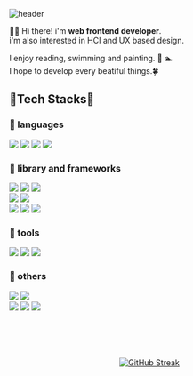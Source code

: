 <div align="start">

![header](https://capsule-render.vercel.app/api?type=venom&color=timeGradient&text=Welcome%20to%20Jeongsu's%20GitHub%20👋&animation=twinkling&fontSize=35&fontAlignY=40&fontAlign=40&height=250&fontColor=d6ace)

👋🏼 Hi there! i'm **web frontend developer**. <br />
i'm also interested in HCI and UX based design. <br />

I enjoy reading, swimming and painting. 🎨 🏊 <br />
I hope to develop every beatiful things.🍀 <br />

</div>
<div align="start">
  
## 🌟Tech Stacks🌟
### 📍 languages 
<img src="https://img.shields.io/badge/HTML5-E34F26?style=for-the-badge&logo=HTML5&logoColor=white">
<img src="https://img.shields.io/badge/CSS3-1572B6?style=for-the-badge&logo=CSS3&logoColor=white"> 
<img src="https://img.shields.io/badge/JavaScript-F7DF1E?style=for-the-badge&logo=JavaScript&logoColor=white">
<img src="https://img.shields.io/badge/TypeScript-3178C6?style=for-the-badge&logo=TypeScript&logoColor=white"/>

### 🚀 library and frameworks
<img src="https://img.shields.io/badge/React-61DAFB?style=for-the-badge&logo=React&logoColor=white"/>
<img src="https://img.shields.io/badge/Next.js-000000?style=for-the-badge&logo=Next.js&logoColor=white"/>
 <img src="https://img.shields.io/badge/vue.js-4FC08D?style=for-the-badge&logo=vue.js&logoColor=white"> 
 <br />
<img src="https://img.shields.io/badge/Recoil-3578E5?style=for-the-badge&logo=React&logoColor=white"/>
<img src="https://img.shields.io/badge/Redux-764ABC?style=for-the-badge&logo=Redux&logoColor=white"/>
<br />
<img src="https://img.shields.io/badge/styledcomponents-DB7093?style=for-the-badge&logo=styledcomponents&logoColor=white"> 
<img src="https://img.shields.io/badge/tailwindcss-06B6D4?style=for-the-badge&logo=tailwindcss&logoColor=white"> 
<img src="https://img.shields.io/badge/bootstrap-7952B3?style=for-the-badge&logo=bootstrap&logoColor=white">



### 💫 tools
<img src="https://img.shields.io/badge/VSCode-007ACC?style=for-the-badge&logo=VisualStudioCode&logoColor=white">
<img src="https://img.shields.io/badge/Figma-F24E1E?style=for-the-badge&logo=Figma&logoColor=white">
<img src="https://img.shields.io/badge/Slack-4A154B?style=for-the-badge&logo=Slack&logoColor=white">

### 📌  others
<img src="https://img.shields.io/badge/csharp-239120?style=for-the-badge&logo=csharp&logoColor=white"> 
<img src="https://img.shields.io/badge/python-3776AB?style=for-the-badge&logo=python&logoColor=white">
<br/ >
<img src="https://img.shields.io/badge/mysql-4479A1?style=for-the-badge&logo=mysql&logoColor=white">
<img src="https://img.shields.io/badge/firebase-FFCA28?style=for-the-badge&logo=firebase&logoColor=white">
<img src="https://img.shields.io/badge/Supabase-3FCF8E?style=for-the-badge&logo=Supabase&logoColor=white">

</div>
</br>
</br>
</br>
</br>
<div align="center">

  [![GitHub Streak](https://github-readme-streak-stats.herokuapp.com/?user=jjeongsu&theme=tokyonight)](https://git.io/streak-stats)

</div>
